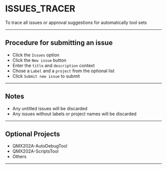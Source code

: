 # ISSUES_TRACER
To trace all issues or approval suggestions for automatically tool sets

***

## Procedure for submitting an issue
* Click the `Issues` option
* Click the `New issue` button
* Enter the `title` and `description` context
* Chose a `Label` and a `project` from the optional list
* Click `Submit new issue` to submit

***

## Notes
* Any untitled issues will be discarded
* Any issues without labels or project names will be discarded

***

## Optional Projects
* QMX202A-AutoDebugTool
* QMX202A-ScriptsTool
* Others

***
